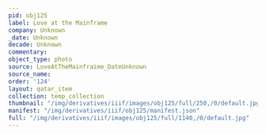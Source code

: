 ```yaml
---
pid: obj125
label: Love at the Mainframe
company: Unknown
_date: Unknown
decade: Unknown
commentary: 
object_type: photo
source: LoveAtTheMainfraime_DateUnknown
source_name: 
order: '124'
layout: qatar_item
collection: temp_collection
thumbnail: "/img/derivatives/iiif/images/obj125/full/250,/0/default.jpg"
manifest: "/img/derivatives/iiif/obj125/manifest.json"
full: "/img/derivatives/iiif/images/obj125/full/1140,/0/default.jpg"
---
```

